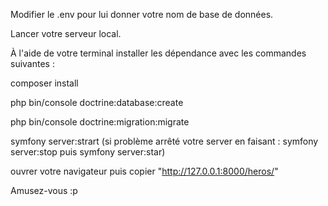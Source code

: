Modifier le .env pour lui donner votre nom de base de données.

Lancer votre serveur local.

À l'aide de votre terminal installer les dépendance avec les commandes suivantes :

composer install

php bin/console doctrine:database:create

php bin/console doctrine:migration:migrate

symfony server:strart (si problème arrêté votre server en faisant : symfony server:stop puis symfony server:star)

ouvrer votre navigateur puis copier "http://127.0.0.1:8000/heros/"

Amusez-vous :p
